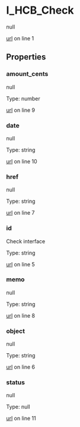 # I_HCB_Check

null 

[url](https://github.com/devramsean0/hcb.js/blob/2bdb224/src/api_schemas/check.ts#L1) on line 1  

## Properties
### amount_cents

null 

Type: number  

[url](https://github.com/devramsean0/hcb.js/blob/2bdb224/src/api_schemas/check.ts#L9) on line 9  

### date

null 

Type: string  

[url](https://github.com/devramsean0/hcb.js/blob/2bdb224/src/api_schemas/check.ts#L10) on line 10  

### href

null 

Type: string  

[url](https://github.com/devramsean0/hcb.js/blob/2bdb224/src/api_schemas/check.ts#L7) on line 7  

### id

Check interface 

Type: string  

[url](https://github.com/devramsean0/hcb.js/blob/2bdb224/src/api_schemas/check.ts#L5) on line 5  

### memo

null 

Type: string  

[url](https://github.com/devramsean0/hcb.js/blob/2bdb224/src/api_schemas/check.ts#L8) on line 8  

### object

null 

Type: string  

[url](https://github.com/devramsean0/hcb.js/blob/2bdb224/src/api_schemas/check.ts#L6) on line 6  

### status

null 

Type: null  

[url](https://github.com/devramsean0/hcb.js/blob/2bdb224/src/api_schemas/check.ts#L11) on line 11  
